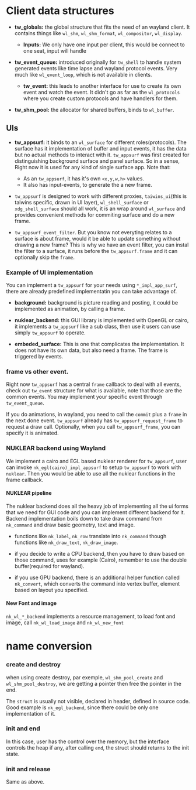 # Client data structures

-   **tw\_globals:** the global structure that fits the need of an wayland
    client.  It contains things like `wl_shm`, `wl_shm_format`, `wl_compositor`,
    `wl_display`.
    
    -   **Inputs:** We only have one input per client, this would be connect to
        one seat, input will handle

-   **tw\_event\_queue:** introduced originally for `tw_shell` to handle system
    generated events like time lapse and wayland protocol events. Very much like
    `wl_event_loop`, which is not available in clients.
    
    -   **tw\_event:** this leads to another interface for use to create its own
		event and watch the event. It didn't go as far as the `wl_protocols`
		where you create custom protocols and have handlers for them.

-   **tw_shm\_pool:** the allocator for shared buffers, binds to `wl_buffer`.

## UIs

-   **tw\_appsurf:** it binds to an `wl_surface` for different
    roles(protocols). The surface has it implementation of buffer and input
    events, it has the data but no actual methods to interact with
    it. `tw_appsurf` was first created for distinguishing background surface and
    panel surface. So in a sense, Right now it is used for any kind of single
    surface app. Note that:
    -   As an `tw_appsurf`, it has it's own `<x,y,w,h>` values.
    -   It also has input-events, to generate the a new frame.

-   `tw_appsurf` is designed to work with different proxies, `taiwins_ui`(this
    is taiwins specific, drawn in UI layer), `wl_shell_surface` or
    `xdg_shell_surface` should all work, it is an wrap around `wl_surface` and
    provides convenient methods for commiting surface and do a new frame.

-   `tw_appsurf_event_filter`. But you know not everyting relates to a surface
	is about frame, would it be able to update something without drawing a new
	frame? This is why we have an event filter, you can instal the filter to a
	surface, it runs before the `tw_appsurf.frame` and it can optionally skip
	the `frame`.
        
### Example of UI implementation
You can implement a `tw_appsurf` for your needs using `*_impl_app_surf`, there
are already predefined implementatin you can take advantage of.

-   **background:** background is picture reading and posting, it could be
    implemented as animation, by calling a frame.

-   **nuklear\_backend:** this GUI library is implemented with OpenGL or cairo,
    it implements a `tw_appsurf` like a sub class, then use it users can use
    simply `tw_appsurf` to operate.

-   **embeded\_surface:** This is one that complicates the implementation. It
    does not have its own data, but also need a frame. The frame is triggered by
    events.

### frame vs other event.

Right now `tw_appsurf` has a central `frame` callback to deal with all events,
check out `tw_event` structure for what is available, note that those are the
common events. You may implement your specific event through `tw_event_queue`.

If you do animations, in wayland, you need to call the `commit` plus a `frame`
in the next done event. `tw_appsurf` already has `tw_appsurf_request_frame` to
request a draw call. Optionally, when you call `tw_appsurf_frame`, you can
specify it is animated.


### NUKLEAR backend using Wayland 
We implement a cairo and EGL based nuklear renderer for `tw_appsurf`, user can
invoke `nk_egl(cairo)_impl_appsurf` to setup `tw_appsurf` to work with
`nuklear`. Then you would be able to use all the nuklear functions in the frame
callback.

#### NUKLEAR pipeline
The nuklear backend does all the heavy job of implementing all the ui forms that
we need for GUI code and you can implement different backend for it. Backend
implementation boils down to take draw command from `nk_command` and draw basic
geometry, text and image.

- functions like `nk_label`, `nk_row` translate into `nk_command` though
  functions like `nk_draw_text`, `nk_draw_image`.
  
- if you decide to write a CPU backend, then you have to draw based on those
  command, uses for example (Cairo), remember to use the double buffer(required
  for wayland).

- if you use GPU backend, there is an additional helper function called
  `nk_convert`, which converts the command into vertex buffer, element based on
  layout you specified.

#### New Font and image
  `nk_wl_*_backend` implements a resource management, to load font and image,
  call `nk_wl_load_image` and `nk_wl_new_font`


# name conversion
### **create** and  **destroy**
when using create destroy, par exemple, `wl_shm_pool_create` and
`wl_shm_pool_destroy`, we are getting a pointer then free the pointer in the
end.

The `struct` is usually not visible, declared in header, defined in source
code. Good example is `nk_egl_backend`, since there could be only one
implementation of it.

### **init** and **end**
In this case, user has the control over the memory, but the interface controls
the heap if any, after calling `end`, the struct should returns to the init
state.

### **init** and **release**
Same as above.


